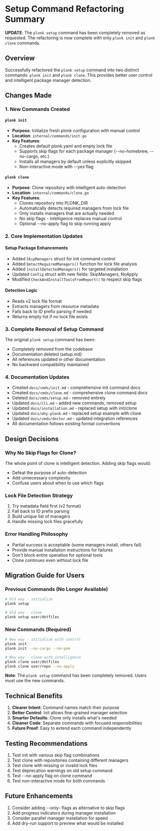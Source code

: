 # Setup Command Refactoring Summary

**UPDATE**: The `plonk setup` command has been completely removed as requested. The refactoring is now complete with only `plonk init` and `plonk clone` commands.

## Overview

Successfully refactored the `plonk setup` command into two distinct commands: `plonk init` and `plonk clone`. This provides better user control and intelligent package manager detection.

## Changes Made

### 1. New Commands Created

#### `plonk init`
- **Purpose**: Initialize fresh plonk configuration with manual control
- **Location**: `internal/commands/init.go`
- **Key Features**:
  - Creates default plonk.yaml and empty lock file
  - Supports skip flags for each package manager (--no-homebrew, --no-cargo, etc.)
  - Installs all managers by default unless explicitly skipped
  - Non-interactive mode with --yes flag

#### `plonk clone`
- **Purpose**: Clone repository with intelligent auto-detection
- **Location**: `internal/commands/clone.go`
- **Key Features**:
  - Clones repository into PLONK_DIR
  - Automatically detects required managers from lock file
  - Only installs managers that are actually needed
  - No skip flags - intelligence replaces manual control
  - Optional --no-apply flag to skip running apply

### 2. Core Implementation Updates

#### Setup Package Enhancements
- Added `SkipManagers` struct for init command control
- Added `DetectRequiredManagers()` function for lock file analysis
- Added `installDetectedManagers()` for targeted installation
- Updated `Config` struct with new fields: SkipManagers, NoApply
- Modified `CheckAndInstallToolsFromReport()` to respect skip flags

#### Detection Logic
- Reads v2 lock file format
- Extracts managers from resource metadata
- Falls back to ID prefix parsing if needed
- Returns empty list if no lock file exists

### 3. Complete Removal of Setup Command

The original `plonk setup` command has been:
- Completely removed from the codebase
- Documentation deleted (setup.md)
- All references updated in other documentation
- No backward compatibility maintained

### 4. Documentation Updates

- Created `docs/cmds/init.md` - comprehensive init command docs
- Created `docs/cmds/clone.md` - comprehensive clone command docs
- Deleted `docs/cmds/setup.md` - removed entirely
- Updated `docs/cli.md` - added new commands, removed setup
- Updated `docs/installation.md` - replaced setup with init/clone
- Updated `docs/why-plonk.md` - replaced setup example with clone
- Updated `docs/cmds/doctor.md` - updated integration references
- All documentation follows existing format conventions

## Design Decisions

### Why No Skip Flags for Clone?

The whole point of clone is intelligent detection. Adding skip flags would:
- Defeat the purpose of auto-detection
- Add unnecessary complexity
- Confuse users about when to use which flags

### Lock File Detection Strategy

1. Try metadata field first (v2 format)
2. Fall back to ID prefix parsing
3. Build unique list of managers
4. Handle missing lock files gracefully

### Error Handling Philosophy

- Partial success is acceptable (some managers install, others fail)
- Provide manual installation instructions for failures
- Don't block entire operation for optional tools
- Clone continues even without lock file

## Migration Guide for Users

### Previous Commands (No Longer Available)
```bash
# Old way - initialize
plonk setup

# Old way - clone
plonk setup user/dotfiles
```

### New Commands (Required)
```bash
# New way - initialize with control
plonk init
plonk init --no-cargo --no-gem

# New way - clone with intelligence
plonk clone user/dotfiles
plonk clone user/repo --no-apply
```

**Note**: The `plonk setup` command has been completely removed. Users must use the new commands.

## Technical Benefits

1. **Clearer Intent**: Command names match their purpose
2. **Better Control**: Init allows fine-grained manager selection
3. **Smarter Defaults**: Clone only installs what's needed
4. **Cleaner Code**: Separate commands with focused responsibilities
5. **Future Proof**: Easy to extend each command independently

## Testing Recommendations

1. Test init with various skip flag combinations
2. Test clone with repositories containing different managers
3. Test clone with missing or invalid lock files
4. Test deprecation warnings on old setup command
5. Test --no-apply flag on clone command
6. Test non-interactive mode for both commands

## Future Enhancements

1. Consider adding --only-<manager> flags as alternative to skip flags
2. Add progress indicators during manager installation
3. Consider parallel manager installation for speed
4. Add dry-run support to preview what would be installed
